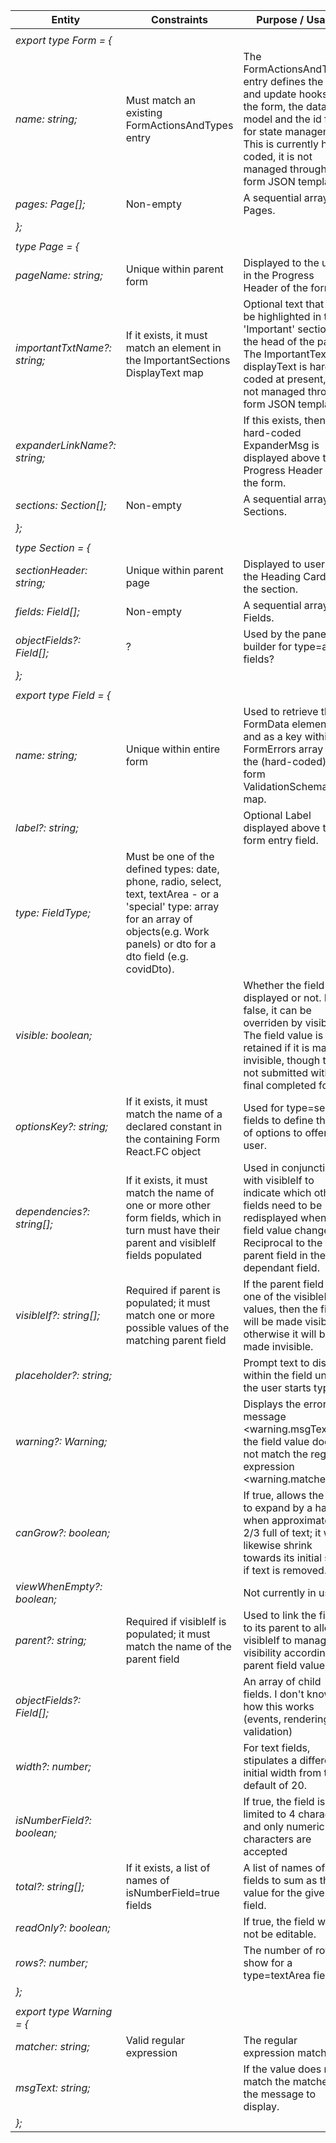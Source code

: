 | Entity                       | Constraints                                                                                                                                                                                 | Purpose / Usage                                                                                                                                                                                                   |
| ---------------------------- | ------------------------------------------------------------------------------------------------------------------------------------------------------------------------------------------- | ----------------------------------------------------------------------------------------------------------------------------------------------------------------------------------------------------------------- |
|                              |                                                                                                                                                                                             |                                                                                                                                                                                                                   |
| _export type Form = {_       |                                                                                                                                                                                             |                                                                                                                                                                                                                   |
| _name: string;_              | Must match an existing FormActionsAndTypes entry                                                                                                                                            | The FormActionsAndTypes entry defines the save and update hooks for the form, the data model and the id field for state management. This is currently hard-coded, it is not managed through form JSON templating. |
| _pages: Page[];_             | Non-empty                                                                                                                                                                                   | A sequential array of Pages.                                                                                                                                                                                      |
| _};_                         |                                                                                                                                                                                             |                                                                                                                                                                                                                   |
|                              |                                                                                                                                                                                             |                                                                                                                                                                                                                   |
| _type Page = {_              |                                                                                                                                                                                             |                                                                                                                                                                                                                   |
| _pageName: string;_          | Unique within parent form                                                                                                                                                                   | Displayed to the user in the Progress Header of the form.                                                                                                                                                         |
| _importantTxtName?: string;_ | If it exists, it must match an element in the ImportantSections DisplayText map                                                                                                             | Optional text that will be highlighted in the 'Important' section at the head of the page. The ImportantText displayText is hard-coded at present, it is not managed through form JSON templating.                |
| _expanderLinkName?: string;_ |                                                                                                                                                                                             | If this exists, then the hard-coded ExpanderMsg is displayed above the Progress Header of the form.                                                                                                               |
| _sections: Section[];_       | Non-empty                                                                                                                                                                                   | A sequential array of Sections.                                                                                                                                                                                   |
| _};_                         |                                                                                                                                                                                             |                                                                                                                                                                                                                   |
|                              |                                                                                                                                                                                             |                                                                                                                                                                                                                   |
| _type Section = {_           |                                                                                                                                                                                             |                                                                                                                                                                                                                   |
| _sectionHeader: string;_     | Unique within parent page                                                                                                                                                                   | Displayed to user as the Heading Card for the section.                                                                                                                                                            |
| _fields: Field[];_           | Non-empty                                                                                                                                                                                   | A sequential array of Fields.                                                                                                                                                                                     |
| _objectFields?: Field[];_    | ?                                                                                                                                                                                           | Used by the panel builder for type=array fields?                                                                                                                                                                  |
| _};_                         |                                                                                                                                                                                             |                                                                                                                                                                                                                   |
|                              |                                                                                                                                                                                             |                                                                                                                                                                                                                   |
| _export type Field = {_      |                                                                                                                                                                                             |                                                                                                                                                                                                                   |
| _name: string;_              | Unique within entire form                                                                                                                                                                   | Used to retrieve the FormData element, and as a key within the FormErrors array and the (hard-coded) form ValidationSchema map.                                                                                   |
| _label?: string;_            |                                                                                                                                                                                             | Optional Label displayed above the form entry field.                                                                                                                                                              |
| _type: FieldType;_           | Must be one of the defined types: date, phone, radio, select, text, textArea - or a 'special' type: array for an array of objects(e.g. Work panels) or dto for a dto field (e.g. covidDto). |                                                                                                                                                                                                                   |
| _visible: boolean;_          |                                                                                                                                                                                             | Whether the field is displayed or not. If false, it can be overriden by visibleIf. The field value is retained if it is made invisible, though this is not submitted with the final completed form.               |
| _optionsKey?: string;_       | If it exists, it must match the name of a declared constant in the containing Form React.FC object                                                                                          | Used for type=select fields to define the list of options to offer the user.                                                                                                                                      |
| _dependencies?: string[];_   | If it exists, it must match the name of one or more other form fields, which in turn must have their parent and visibleIf fields populated                                                  | Used in conjunction with visibleIf to indicate which other fields need to be redisplayed when the field value changes. Reciprocal to the parent field in the dependant field.                                     |
| _visibleIf?: string[];_      | Required if parent is populated; it must match one or more possible values of the matching parent field                                                                                     | If the parent field has one of the visibleIf values, then the field will be made visible, otherwise it will be made invisible.                                                                                    |
| _placeholder?: string;_      |                                                                                                                                                                                             | Prompt text to display within the field until the user starts typing.                                                                                                                                             |
| _warning?: Warning;_         |                                                                                                                                                                                             | Displays the error message <warning.msgText> if the field value does not match the regular expression <warning.matcher>.                                                                                          |
| _canGrow?: boolean;_         |                                                                                                                                                                                             | If true, allows the field to expand by a half when approximately 2/3 full of text; it will likewise shrink towards its initial size if text is removed.                                                           |
| _viewWhenEmpty?: boolean;_   |                                                                                                                                                                                             | Not currently in use.                                                                                                                                                                                             |
| _parent?: string;_           | Required if visibleIf is populated; it must match the name of the parent field                                                                                                              | Used to link the field to its parent to allow visibleIf to manage its visibility according to parent field values.                                                                                                |
| _objectFields?: Field[];_    |                                                                                                                                                                                             | An array of child fields. I don't know how this works (events, rendering, validation)                                                                                                                             |
| _width?: number;_            |                                                                                                                                                                                             | For text fields, stipulates a different initial width from the default of 20.                                                                                                                                     |
| _isNumberField?: boolean;_   |                                                                                                                                                                                             | If true, the field is limited to 4 characters and only numeric characters are accepted                                                                                                                            |
| _total?: string[];_          | If it exists, a list of names of isNumberField=true fields                                                                                                                                  | A list of names of fields to sum as the value for the given field.                                                                                                                                                |
| _readOnly?: boolean;_        |                                                                                                                                                                                             | If true, the field will not be editable.                                                                                                                                                                          |
| _rows?: number;_             |                                                                                                                                                                                             | The number of rows to show for a type=textArea field.                                                                                                                                                             |
| _};_                         |                                                                                                                                                                                             |                                                                                                                                                                                                                   |
|                              |                                                                                                                                                                                             |                                                                                                                                                                                                                   |
| _export type Warning = {_    |                                                                                                                                                                                             |                                                                                                                                                                                                                   |
| _matcher: string;_           | Valid regular expression                                                                                                                                                                    | The regular expression matcher.                                                                                                                                                                                   |
| _msgText: string;_           |                                                                                                                                                                                             | If the value does not match the matcher, the message to display.                                                                                                                                                  |
| _};_                         |                                                                                                                                                                                             |                                                                                                                                                                                                                   |
